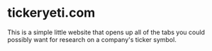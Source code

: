 # tickeryeti.com
This is a simple little website that opens up all of the tabs you could possibly want for research on a company's ticker symbol.
